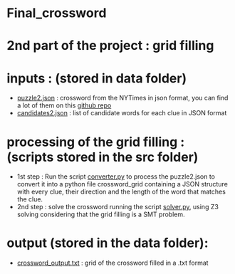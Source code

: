 # Final_crossword
# 2nd part of the project : grid filling 
# inputs : (stored in data folder)
- [puzzle2.json](./data/puzzle2.json) : crossword from the NYTimes in json format, you can find a lot of them on this [github repo](https://github.com/doshea/nyt_crosswords)
- [candidates2.json](./data/candidates2.json) : list of candidate words for each clue in JSON format

# processing of the grid filling : (scripts stored in the src folder)
- 1st step : Run the script [converter.py](./src/converter.py) to process the puzzle2.json to convert it into a python file crossword_grid containing  a JSON structure with every clue, their direction and the length of the word that matches the clue.
- 2nd step : solve the crossword running the script [solver.py](./src/solver.py), using Z3 solving considering that the grid filling is a SMT problem. 

# output (stored in the data folder):
- [crossword_output.txt](./datacrossword_output.txt) : grid of the crossword filled in a .txt format
